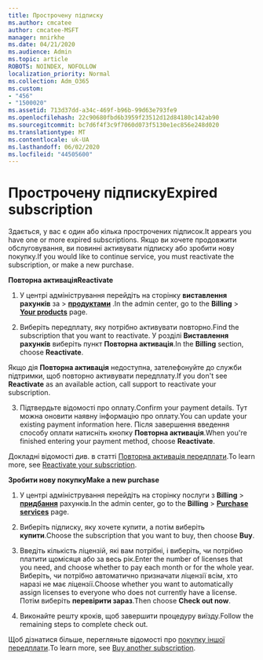 ```yaml
---
title: Прострочену підписку
ms.author: cmcatee
author: cmcatee-MSFT
manager: mnirkhe
ms.date: 04/21/2020
ms.audience: Admin
ms.topic: article
ROBOTS: NOINDEX, NOFOLLOW
localization_priority: Normal
ms.collection: Adm_O365
ms.custom:
- "456"
- "1500020"
ms.assetid: 713d37dd-a34c-469f-b96b-99d63e793fe9
ms.openlocfilehash: 22c90680fbd6b3959f23512d12d84180c142ab90
ms.sourcegitcommit: bc7d6f4f3c9f7060d073f5130e1ec856e248d020
ms.translationtype: MT
ms.contentlocale: uk-UA
ms.lasthandoff: 06/02/2020
ms.locfileid: "44505600"
---
```

# <a name="expired-subscription"></a><span data-ttu-id="f5716-102">Прострочену підписку</span><span class="sxs-lookup"><span data-stu-id="f5716-102">Expired subscription</span></span>

<span data-ttu-id="f5716-103">Здається, у вас є один або кілька прострочених підписок.</span><span class="sxs-lookup"><span data-stu-id="f5716-103">It appears you have one or more expired subscriptions.</span></span> <span data-ttu-id="f5716-104">Якщо ви хочете продовжити обслуговування, ви повинні активувати підписку або зробити нову покупку.</span><span class="sxs-lookup"><span data-stu-id="f5716-104">If you would like to continue service, you must reactivate the subscription, or make a new purchase.</span></span>
  
<span data-ttu-id="f5716-105">**Повторна активація**</span><span class="sxs-lookup"><span data-stu-id="f5716-105">**Reactivate**</span></span>
  
1. <span data-ttu-id="f5716-106">У центрі адміністрування перейдіть на сторінку **виставлення рахунків** за \> **[продуктами](https://go.microsoft.com/fwlink/p/?linkid=842054)** .</span><span class="sxs-lookup"><span data-stu-id="f5716-106">In the admin center, go to the **Billing** \> **[Your products](https://go.microsoft.com/fwlink/p/?linkid=842054)** page.</span></span>

2. <span data-ttu-id="f5716-107">Виберіть передплату, яку потрібно активувати повторно.</span><span class="sxs-lookup"><span data-stu-id="f5716-107">Find the subscription that you want to reactivate.</span></span> <span data-ttu-id="f5716-108">У розділі **Виставлення рахунків** виберіть пункт **Повторна активація**.</span><span class="sxs-lookup"><span data-stu-id="f5716-108">In the **Billing** section, choose **Reactivate**.</span></span>

<span data-ttu-id="f5716-109">Якщо дія **Повторна активація** недоступна, зателефонуйте до служби підтримки, щоб повторно активувати передплату.</span><span class="sxs-lookup"><span data-stu-id="f5716-109">If you don't see **Reactivate** as an available action, call support to reactivate your subscription.</span></span>

3. <span data-ttu-id="f5716-110">Підтвердьте відомості про оплату.</span><span class="sxs-lookup"><span data-stu-id="f5716-110">Confirm your payment details.</span></span> <span data-ttu-id="f5716-111">Тут можна оновити наявну інформацію про оплату.</span><span class="sxs-lookup"><span data-stu-id="f5716-111">You can update your existing payment information here.</span></span> <span data-ttu-id="f5716-112">Після завершення введення способу оплати натисніть кнопку **Повторна активація**.</span><span class="sxs-lookup"><span data-stu-id="f5716-112">When you're finished entering your payment method, choose **Reactivate**.</span></span>

<span data-ttu-id="f5716-113">Докладні відомості див. в статті [Повторна активація передплати](https://docs.microsoft.com/microsoft-365/commerce/subscriptions/reactivate-your-subscription).</span><span class="sxs-lookup"><span data-stu-id="f5716-113">To learn more, see [Reactivate your subscription](https://docs.microsoft.com/microsoft-365/commerce/subscriptions/reactivate-your-subscription).</span></span>

<span data-ttu-id="f5716-114">**Зробити нову покупку**</span><span class="sxs-lookup"><span data-stu-id="f5716-114">**Make a new purchase**</span></span>
  
1. <span data-ttu-id="f5716-115">У центрі адміністрування перейдіть на сторінку послуги з **Billing** \> **[придбання](https://go.microsoft.com/fwlink/p/?linkid=868433)** рахунків.</span><span class="sxs-lookup"><span data-stu-id="f5716-115">In the admin center, go to the **Billing** \> **[Purchase services](https://go.microsoft.com/fwlink/p/?linkid=868433)** page.</span></span>

2. <span data-ttu-id="f5716-116">Виберіть підписку, яку хочете купити, а потім виберіть **купити**.</span><span class="sxs-lookup"><span data-stu-id="f5716-116">Choose the subscription that you want to buy, then choose **Buy**.</span></span>

3. <span data-ttu-id="f5716-117">Введіть кількість ліцензій, які вам потрібні, і виберіть, чи потрібно платити щомісяця або за весь рік.</span><span class="sxs-lookup"><span data-stu-id="f5716-117">Enter the number of licenses that you need, and choose whether to pay each month or for the whole year.</span></span> <span data-ttu-id="f5716-118">Виберіть, чи потрібно автоматично призначати ліцензії всім, хто наразі не має ліцензії.</span><span class="sxs-lookup"><span data-stu-id="f5716-118">Choose whether you want to automatically assign licenses to everyone who does not currently have a license.</span></span> <span data-ttu-id="f5716-119">Потім виберіть **перевірити зараз**.</span><span class="sxs-lookup"><span data-stu-id="f5716-119">Then choose **Check out now**.</span></span>

4. <span data-ttu-id="f5716-120">Виконайте решту кроків, щоб завершити процедуру виїзду.</span><span class="sxs-lookup"><span data-stu-id="f5716-120">Follow the remaining steps to complete check out.</span></span>

<span data-ttu-id="f5716-121">Щоб дізнатися більше, перегляньте відомості про [покупку іншої передплати](https://docs.microsoft.com/microsoft-365/commerce/buy-another-subscription).</span><span class="sxs-lookup"><span data-stu-id="f5716-121">To learn more, see [Buy another subscription](https://docs.microsoft.com/microsoft-365/commerce/buy-another-subscription).</span></span>
